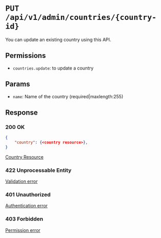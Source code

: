 # `PUT /api/v1/admin/countries/{country-id}`
You can update an existing country using this API.


## Permissions
- `countries.update`: to update a country

## Params

- `name`: Name of the country (required|maxlength:255)

## Response

### 200 OK

```json
{
    "country": {<country resource>},
}
```

[Country Resource](../../resources/country.md)

### 422 Unprocessable Entity
[Validation error](../../validation-errors.md)

### 401 Unauthorized
[Authentication error](../../authentication-errors.md)

### 403 Forbidden
[Permission error](../../permission-errors.md)
